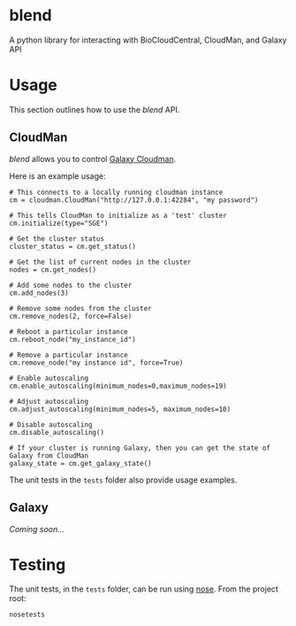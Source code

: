 # blend

A python library for interacting with BioCloudCentral, CloudMan, and Galaxy API 

# Usage

This section outlines how to use the *blend* API. 

## CloudMan

*blend* allows you to control [Galaxy Cloudman](http://usecloudman.org/).

Here is an example usage:

    # This connects to a locally running cloudman instance
    cm = cloudman.CloudMan("http://127.0.0.1:42284", "my password")

    # This tells CloudMan to initialize as a 'test' cluster
    cm.initialize(type="SGE")

    # Get the cluster status
    cluster_status = cm.get_status()

    # Get the list of current nodes in the cluster
    nodes = cm.get_nodes()

    # Add some nodes to the cluster
    cm.add_nodes(3)

    # Remove some nodes from the cluster
    cm.remove_nodes(2, force=False)

    # Reboot a particular instance
    cm.reboot_node("my_instance_id")

    # Remove a particular instance
    cm.remove_node("my instance id", force=True)

    # Enable autoscaling
    cm.enable_autoscaling(minimum_nodes=0,maximum_nodes=19)

    # Adjust autoscaling
    cm.adjust_autoscaling(minimum_nodes=5, maximum_nodes=10)

    # Disable autoscaling
    cm.disable_autoscaling()

    # If your cluster is running Galaxy, then you can get the state of Galaxy from CloudMan
    galaxy_state = cm.get_galaxy_state()


The unit tests in the `tests` folder also provide usage examples.


## Galaxy

*Coming soon...*

# Testing

The unit tests, in the `tests` folder, can be run using [nose](https://github.com/nose-devs/nose). From the project root:

    nosetests
